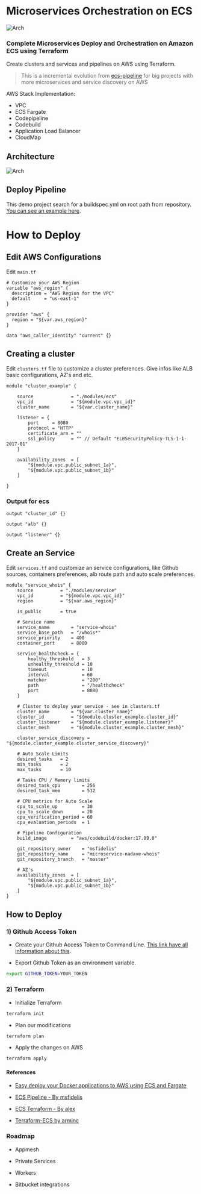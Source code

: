 
# Microservices Orchestration on ECS

![Arch](.github/images/container.jpg)

### Complete Microservices Deploy and Orchestration on Amazon ECS using Terraform

Create clusters and services and pipelines on AWS using Terraform.

> This is a incremental evolution from [ecs-pipeline](https://github.com/msfidelis/ecs-pipeline) for big projects with more microservices and service discovery on AWS

AWS Stack Implementation:

* VPC
* ECS Fargate
* Codepipeline
* Codebuild
* Application Load Balancer
* CloudMap


## Architecture 

![Arch](.github/images/architecture.png)

## Deploy Pipeline

This demo project search for a buildspec.yml on root path from repository. [You can see an example here](https://github.com/msfidelis/microservice-nadave-whois/blob/master/buildspec.yml).



<!-- ![Steps](.github/images/pipeline-demo.png) -->

# How to Deploy

## Edit AWS Configurations

Edit `main.tf`

```hcl
# Customize your AWS Region
variable "aws_region" {
  description = "AWS Region for the VPC"
  default     = "us-east-1"
}

provider "aws" {
  region = "${var.aws_region}"
}

data "aws_caller_identity" "current" {}
```

## Creating a cluster

Edit `clusters.tf` file to customize a cluster preferences. Give infos like ALB basic configurations, AZ's and etc.

```hcl
module "cluster_example" {

    source              = "./modules/ecs"
    vpc_id              = "${module.vpc.vpc_id}"
    cluster_name        = "${var.cluster_name}"

    listener = {
        port     = 8080
        protocol = "HTTP"
        certificate_arn = ""
        ssl_policy      = "" // Default "ELBSecurityPolicy-TLS-1-1-2017-01"
    }

    availability_zones  = [
        "${module.vpc.public_subnet_1a}",
        "${module.vpc.public_subnet_1b}"
    ]

}
```

### Output for ecs

```hcl
output "cluster_id" {}

output "alb" {}

output "listener" {}

```

## Create an Service

Edit `services.tf` and customize an service configurations, like Github sources, containers preferences, alb route path and auto scale preferences.

```hcl
module "service_whois" {
    source          = "./modules/service"
    vpc_id          = "${module.vpc.vpc_id}"
    region          = "${var.aws_region}"

    is_public       = true

    # Service name
    service_name        = "service-whois"
    service_base_path   = "/whois*"
    service_priority    = 400
    container_port      = 8080

    service_healthcheck = {
        healthy_threshold   = 3
        unhealthy_threshold = 10
        timeout             = 10
        interval            = 60
        matcher             = "200"
        path                = "/healthcheck"
        port                = 8080
    }

    # Cluster to deploy your service - see in clusters.tf
    cluster_name        = "${var.cluster_name}"
    cluster_id          = "${module.cluster_example.cluster_id}"
    cluster_listener    = "${module.cluster_example.listener}"
    cluster_mesh        = "${module.cluster_example.cluster_mesh}"

    cluster_service_discovery = "${module.cluster_example.cluster_service_discovery}"

    # Auto Scale Limits
    desired_tasks   = 2
    min_tasks       = 2
    max_tasks       = 10

    # Tasks CPU / Memory limits
    desired_task_cpu        = 256
    desired_task_mem        = 512

    # CPU metrics for Auto Scale
    cpu_to_scale_up         = 30
    cpu_to_scale_down       = 20
    cpu_verification_period = 60
    cpu_evaluation_periods  = 1

    # Pipeline Configuration
    build_image         = "aws/codebuild/docker:17.09.0"

    git_repository_owner    = "msfidelis"
    git_repository_name     = "microservice-nadave-whois"
    git_repository_branch   = "master"

    # AZ's
    availability_zones  = [
        "${module.vpc.public_subnet_1a}",
        "${module.vpc.public_subnet_1b}"
    ]
}
```


## How to Deploy

### 1) Github Access Token

* Create your Github Access Token to Command Line. [This link have all information about this](https://help.github.com/articles/creating-a-personal-access-token-for-the-command-line/). 


* Export Github Token as an environment variable. 

```bash
export GITHUB_TOKEN=YOUR_TOKEN
``` 

### 2) Terraform 

* Initialize Terraform 

```bash
terraform init
```

* Plan our modifications

```bash
terraform plan
```

* Apply the changes on AWS

```bash
terraform apply
```

#### References

* [Easy deploy your Docker applications to AWS using ECS and Fargate](https://thecode.pub/easy-deploy-your-docker-applications-to-aws-using-ecs-and-fargate-a988a1cc842f)

* [ECS Pipeline - By msfidelis](https://github.com/msfidelis/ecs-pipeline)

* [ECS Terraform - By alex](https://github.com/alex/ecs-terraform)

* [Terraform-ECS by arminc](https://github.com/arminc/terraform-ecs)


### Roadmap 

* Appmesh

* Private Services

* Workers

* Bitbucket integrations




